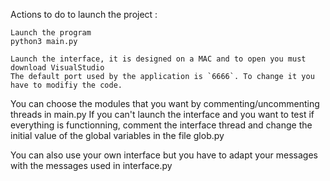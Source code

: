
Actions to do to launch the project : 

````
Launch the program 
python3 main.py

Launch the interface, it is designed on a MAC and to open you must download VisualStudio
The default port used by the application is `6666`. To change it you have to modifiy the code.

````

You can choose the modules that you want by commenting/uncommenting threads in main.py
If you can't launch the interface and you want to test if everything is functionning, comment the interface thread and change the initial value of the global variables in the file glob.py

You can also use your own interface but you have to adapt your messages with the messages used in interface.py
